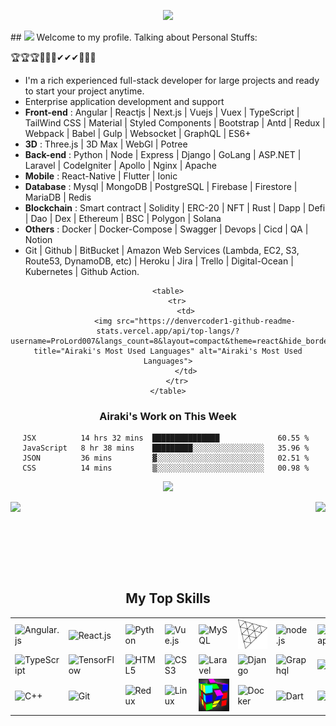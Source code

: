 
<p align="center">
    <img src="https://github-profile-trophy.vercel.app/?username=ProLord007&row=1&column=7&theme=gruvbox&margin-w=15&margin-h=15"/>
</p>
## <img src="https://raw.githubusercontent.com/iampavangandhi/iampavangandhi/master/gifs/Hi.gif" width="30px"> Welcome to my profile.
Talking about Personal Stuffs:

🏆🏆🏆🎯🎯🎯✔✔✔💪💪💪

- I'm a rich experienced full-stack developer for large projects and ready to start your project anytime.
- Enterprise application development and support
- <b>Front-end</b> : Angular | Reactjs | Next.js | Vuejs | Vuex | TypeScript | TailWind CSS | Material | Styled Components | Bootstrap | Antd | Redux | Webpack | Babel | Gulp | Websocket | GraphQL | ES6+
- <b>3D</b> : Three.js | 3D Max | WebGl | Potree
- <b>Back-end</b> : Python | Node | Express | Django | GoLang | ASP.NET | Laravel | CodeIgniter | Apollo | Nginx | Apache
- <b>Mobile</b> : React-Native | Flutter | Ionic
- <b>Database</b> : Mysql | MongoDB | PostgreSQL | Firebase | Firestore | MariaDB | Redis
- <b>Blockchain</b> : Smart contract | Solidity | ERC-20 | NFT | Rust | Dapp | Defi | Dao | Dex | Ethereum | BSC | Polygon | Solana
- <b>Others</b> : Docker | Docker-Compose | Swagger | Devops | Cicd | QA | Notion
- Git | Github | BitBucket | Amazon Web Services (Lambda, EC2, S3, Route53, DynamoDB, etc) | Heroku | Jira | Trello | Digital-Ocean | Kubernetes | Github Action.

<div align="center">
    
<!-- ### Airaki's GitHub Streak
    
![Airaki's GitHub Streak](https://streak-stats.demolab.com/?user=ProLord007&theme=monokai-metallian&hide_border=true)
-->
    <table>
        <tr>
            <td>
                <img src="https://denvercoder1-github-readme-stats.vercel.app/api/top-langs/?username=ProLord007&langs_count=8&layout=compact&theme=react&hide_border=true&bg_color=1F222E&title_color=F85D7F&icon_color=F8D866&hide=Jupyter%20Notebook" title="Airaki's Most Used Languages" alt="Airaki's Most Used Languages">
            </td>
        </tr>
    </table>
    
    
### Airaki's Work on This Week
<!--START_SECTION:waka-->
```text
JSX          14 hrs 32 mins  ███████████████             60.55 % 
JavaScript   8 hr 38 mins    █████████░░░░░░░░░░░░░░░░   35.96 % 
JSON         36 mins         ▓░░░░░░░░░░░░░░░░░░░░░░░░   02.51 % 
CSS          14 mins         ▒░░░░░░░░░░░░░░░░░░░░░░░░   00.98 % 
```
<!--END_SECTION:waka-->
<!-- ![My Github Status](https://github-readme-stats-sigma-five.vercel.app/api/top-langs/?username=ProLord007&theme=react&line_height=40&hide=css) -->

![](https://readme-typing-svg.herokuapp.com/?lines=💥Three.js%20Engineer💥;3D%20Project%20Developer;✨Blockchain%20Developer✨;I%20love%20coding;✨Backend%20Engineer✨;✨Frontend%20Expert✨;✨React%20Master✨;🏆Professional%20coding%20experience🏆;📖Always%20learning%20new%20techs📖&font=Pacifico&center=true&width=650&height=120&color=37b39a&vCenter=true&size=45%22)

<div>
    <img align="left" src="https://visitor-badge.laobi.icu/badge?page_id=ProLord007.ProLord007" />
    <img align="right" src="https://img.shields.io/github/followers/ProLord007" />
    <!-- <img align="right" src="https://img.shields.io/github/followers/ProLord007?label=Follow&style=social" /> -->
</div>

<h1 align="center"></h1>
 <!-- <img width="100%" src="https://activity-graph.herokuapp.com/graph?username=ProLord007&theme=github&count_private=true" /> -->
<!-- <h1 align="center"></h1> -->
</br>
<h2 font-weight="bold" style="display: block; text-align: center; margin-top: 100px;">My Top Skills</h2>
<table>
    <tr>
        <td><img src="https://img.icons8.com/color/2x/angularjs.png" title="Angular" width="100" alt="Angular.js"></td>
        <td><img src="https://www.vectorlogo.zone/logos/reactjs/reactjs-icon.svg" title="React" width="100" alt="React.js"></td>
        <td><img src="https://www.vectorlogo.zone/logos/python/python-icon.svg" title="Python" width="100" alt="Python"></td>
        <td><img src="https://img.icons8.com/color/2x/vue-js.png" title="Vue" width="100" alt="Vue.js"></td>
        <td><img src="https://cdn.iconscout.com/icon/free/png-64/mysql-18-1174938.png" title="MySQL" width="100" alt="MySQL"></td>
        <td><img src="https://github.com/ProLord007/ProLord007/blob/main/e4f86d2200d2d35c30f7b1494e96b9595ebc2751_2_496x500.png?raw=true" title="Three.js" width="100" alt="Three.js"></td>
        <td><img src="https://img.icons8.com/color/2x/nodejs.png" title="Node.js" width="100" alt="node.js"></td>
        <td><img src="https://img.icons8.com/color/2x/bootstrap.png" title="Bootstrap" width="100" alt="Bootstrap"></td>
        <td><img src="https://img.icons8.com/color/2x/sass.png" title="Sass" width="100" alt="Sass"></td>
        <td><img src="https://img.icons8.com/nolan/2x/javascript.png" title="JavaScript" width="100" alt="JavaScript"></td>
    </tr>
    <tr>
        <td><img src="https://img.icons8.com/color/2x/typescript.png" title="TypeScript" width="100" alt="TypeScript"></td>
        <td><img src="https://img.icons8.com/color/2x/tensorflow.png" title="TensorFlow" width="100" alt="TensorFlow"></td>
        <td><img src="https://img.icons8.com/color/2x/html-5.png" title="HTML5" width="100" alt="HTML5"></td>
        <td><img src="https://img.icons8.com/color/2x/css3.png" title="CSS3" width="100" alt="CSS3"></td>
        <td><img src="https://cdn.iconscout.com/icon/free/png-64/laravel-226015.png" title="Laravel" width="100" alt="Laravel"></td>
        <td><img src="https://img.icons8.com/color/2x/django.png" title="Django" width="100" alt="Django"></td>
        <td><img src="https://www.vectorlogo.zone/logos/graphql/graphql-icon.svg" title="Graphql" width="100" alt="Graphql"></td>
        <td><img src="https://img.icons8.com/color/2x/php.png" title="PHP" width="100" alt="PHP"></td>
        <td><img src="https://cdn.iconscout.com/icon/free/png-128/mongodb-4-1175139.png" title="MongoDB" width="100" alt="MongoDB"></td>
        <td><img src="https://img.icons8.com/color/2x/postgreesql.png" title="PostgreSQL" width="100" alt="PostgreSQL"></td>
    </tr>
    <tr>
        <td><img src="https://img.icons8.com/color/2x/c-plus-plus-logo.png" title="C++" width="100" alt="C++"></td>
        <td><img src="https://img.icons8.com/nolan/2x/github.png" title="Git" width="100" alt="Git"></td>
        <td><img src="https://www.theconsolelogs.com/react/redux.svg" title="Redux" width="100" alt="Redux"></td>
        <td><img src="https://www.vectorlogo.zone/logos/linux/linux-icon.svg" title="Linux" width="100" alt="Linux"></td>
        <td><img src="https://github.com/ProLord007/ProLord007/blob/main/rubik3.jpg?raw=true" title="Three.js" width="100" alt="Three.js"></td>
        <td><img src="https://www.vectorlogo.zone/logos/docker/docker-icon.svg" title="Docker" width="100" alt="Docker"></td>
        <td><img src="https://www.vectorlogo.zone/logos/dartlang/dartlang-icon.svg" title="Dart" width="100" alt="Dart"></td>
        <td><img src="https://www.vectorlogo.zone/logos/flutterio/flutterio-icon.svg" title="Flutter" width="100" alt="Flutter"></td>
        <td><img src="https://www.vectorlogo.zone/logos/git-scm/git-scm-icon.svg" title="GitLab" width="100" alt="GitLab"></td>
        <td><img src="https://img.icons8.com/color/452/amazon-web-services.png" title="Amazon Web Service" width="100" alt="Amazon Web Service"></td>
    </tr>
</table>

<!--<a href="https://ProLord007.github.io/examples/rubik3/">
    <img src="https://github.com/ProLord007/ProLord007/blob/main/screenshot.png?raw=true" title="Three.js" alt="Three.js">
</a>-->

